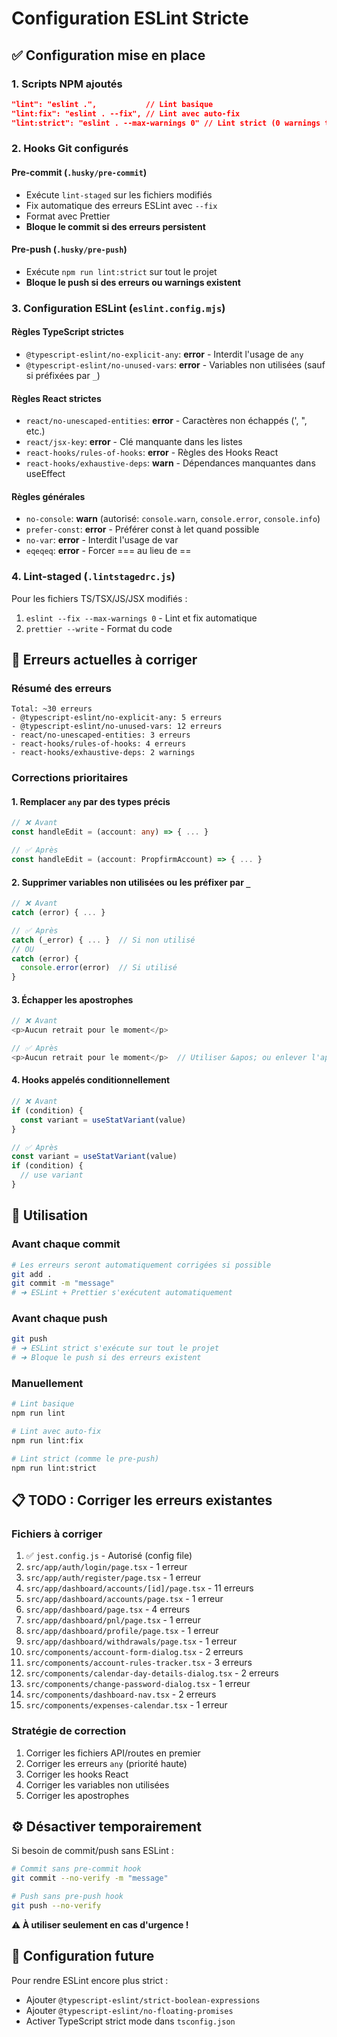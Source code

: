 # Configuration ESLint Stricte

## ✅ Configuration mise en place

### 1. Scripts NPM ajoutés

```json
"lint": "eslint .",           // Lint basique
"lint:fix": "eslint . --fix", // Lint avec auto-fix
"lint:strict": "eslint . --max-warnings 0" // Lint strict (0 warnings tolérés)
```

### 2. Hooks Git configurés

#### Pre-commit (`.husky/pre-commit`)
- Exécute `lint-staged` sur les fichiers modifiés
- Fix automatique des erreurs ESLint avec `--fix`
- Format avec Prettier
- **Bloque le commit si des erreurs persistent**

#### Pre-push (`.husky/pre-push`)
- Exécute `npm run lint:strict` sur tout le projet
- **Bloque le push si des erreurs ou warnings existent**

### 3. Configuration ESLint (`eslint.config.mjs`)

#### Règles TypeScript strictes
- `@typescript-eslint/no-explicit-any`: **error** - Interdit l'usage de `any`
- `@typescript-eslint/no-unused-vars`: **error** - Variables non utilisées (sauf si préfixées par `_`)

#### Règles React strictes
- `react/no-unescaped-entities`: **error** - Caractères non échappés (', ", etc.)
- `react/jsx-key`: **error** - Clé manquante dans les listes
- `react-hooks/rules-of-hooks`: **error** - Règles des Hooks React
- `react-hooks/exhaustive-deps`: **warn** - Dépendances manquantes dans useEffect

#### Règles générales
- `no-console`: **warn** (autorisé: `console.warn`, `console.error`, `console.info`)
- `prefer-const`: **error** - Préférer const à let quand possible
- `no-var`: **error** - Interdit l'usage de var
- `eqeqeq`: **error** - Forcer === au lieu de ==

### 4. Lint-staged (`.lintstagedrc.js`)

Pour les fichiers TS/TSX/JS/JSX modifiés :
1. `eslint --fix --max-warnings 0` - Lint et fix automatique
2. `prettier --write` - Format du code

## 🐛 Erreurs actuelles à corriger

### Résumé des erreurs
```
Total: ~30 erreurs
- @typescript-eslint/no-explicit-any: 5 erreurs
- @typescript-eslint/no-unused-vars: 12 erreurs
- react/no-unescaped-entities: 3 erreurs
- react-hooks/rules-of-hooks: 4 erreurs
- react-hooks/exhaustive-deps: 2 warnings
```

### Corrections prioritaires

#### 1. Remplacer `any` par des types précis
```typescript
// ❌ Avant
const handleEdit = (account: any) => { ... }

// ✅ Après
const handleEdit = (account: PropfirmAccount) => { ... }
```

#### 2. Supprimer variables non utilisées ou les préfixer par `_`
```typescript
// ❌ Avant
catch (error) { ... }

// ✅ Après
catch (_error) { ... }  // Si non utilisé
// OU
catch (error) {
  console.error(error)  // Si utilisé
}
```

#### 3. Échapper les apostrophes
```typescript
// ❌ Avant
<p>Aucun retrait pour le moment</p>

// ✅ Après
<p>Aucun retrait pour le moment</p>  // Utiliser &apos; ou enlever l'apostrophe
```

#### 4. Hooks appelés conditionnellement
```typescript
// ❌ Avant
if (condition) {
  const variant = useStatVariant(value)
}

// ✅ Après
const variant = useStatVariant(value)
if (condition) {
  // use variant
}
```

## 🚀 Utilisation

### Avant chaque commit
```bash
# Les erreurs seront automatiquement corrigées si possible
git add .
git commit -m "message"
# ➜ ESLint + Prettier s'exécutent automatiquement
```

### Avant chaque push
```bash
git push
# ➜ ESLint strict s'exécute sur tout le projet
# ➜ Bloque le push si des erreurs existent
```

### Manuellement
```bash
# Lint basique
npm run lint

# Lint avec auto-fix
npm run lint:fix

# Lint strict (comme le pre-push)
npm run lint:strict
```

## 📋 TODO : Corriger les erreurs existantes

### Fichiers à corriger
1. ✅ `jest.config.js` - Autorisé (config file)
2. `src/app/auth/login/page.tsx` - 1 erreur
3. `src/app/auth/register/page.tsx` - 1 erreur
4. `src/app/dashboard/accounts/[id]/page.tsx` - 11 erreurs
5. `src/app/dashboard/accounts/page.tsx` - 1 erreur
6. `src/app/dashboard/page.tsx` - 4 erreurs
7. `src/app/dashboard/pnl/page.tsx` - 1 erreur
8. `src/app/dashboard/profile/page.tsx` - 1 erreur
9. `src/app/dashboard/withdrawals/page.tsx` - 1 erreur
10. `src/components/account-form-dialog.tsx` - 2 erreurs
11. `src/components/account-rules-tracker.tsx` - 3 erreurs
12. `src/components/calendar-day-details-dialog.tsx` - 2 erreurs
13. `src/components/change-password-dialog.tsx` - 1 erreur
14. `src/components/dashboard-nav.tsx` - 2 erreurs
15. `src/components/expenses-calendar.tsx` - 1 erreur

### Stratégie de correction
1. Corriger les fichiers API/routes en premier
2. Corriger les erreurs `any` (priorité haute)
3. Corriger les hooks React
4. Corriger les variables non utilisées
5. Corriger les apostrophes

## ⚙️ Désactiver temporairement

Si besoin de commit/push sans ESLint :
```bash
# Commit sans pre-commit hook
git commit --no-verify -m "message"

# Push sans pre-push hook
git push --no-verify
```

**⚠️ À utiliser seulement en cas d'urgence !**

## 🔧 Configuration future

Pour rendre ESLint encore plus strict :
- Ajouter `@typescript-eslint/strict-boolean-expressions`
- Ajouter `@typescript-eslint/no-floating-promises`
- Activer TypeScript strict mode dans `tsconfig.json`

